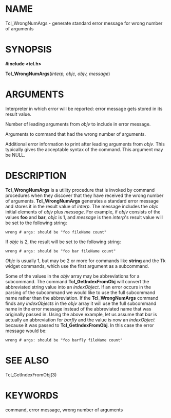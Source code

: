 # NAME

Tcl_WrongNumArgs - generate standard error message for wrong number of
arguments

# SYNOPSIS

**#include \<tcl.h\>**

**Tcl_WrongNumArgs**(*interp, objc, objv, message*)

# ARGUMENTS

Interpreter in which error will be reported: error message gets stored
in its result value.

Number of leading arguments from *objv* to include in error message.

Arguments to command that had the wrong number of arguments.

Additional error information to print after leading arguments from
*objv*. This typically gives the acceptable syntax of the command. This
argument may be NULL.

# DESCRIPTION

**Tcl_WrongNumArgs** is a utility procedure that is invoked by command
procedures when they discover that they have received the wrong number
of arguments. **Tcl_WrongNumArgs** generates a standard error message
and stores it in the result value of *interp*. The message includes the
*objc* initial elements of *objv* plus *message*. For example, if *objv*
consists of the values **foo** and **bar**, *objc* is 1, and *message*
is then *interp*\'s result value will be set to the following string:

    wrong # args: should be "foo fileName count"

If *objc* is 2, the result will be set to the following string:

    wrong # args: should be "foo bar fileName count"

*Objc* is usually 1, but may be 2 or more for commands like **string**
and the Tk widget commands, which use the first argument as a
subcommand.

Some of the values in the *objv* array may be abbreviations for a
subcommand. The command **Tcl_GetIndexFromObj** will convert the
abbreviated string value into an *indexObject*. If an error occurs in
the parsing of the subcommand we would like to use the full subcommand
name rather than the abbreviation. If the **Tcl_WrongNumArgs** command
finds any *indexObjects* in the *objv* array it will use the full
subcommand name in the error message instead of the abbreviated name
that was originally passed in. Using the above example, let us assume
that *bar* is actually an abbreviation for *barfly* and the value is now
an *indexObject* because it was passed to **Tcl_GetIndexFromObj**. In
this case the error message would be:

    wrong # args: should be "foo barfly fileName count"

# SEE ALSO

Tcl_GetIndexFromObj(3)

# KEYWORDS

command, error message, wrong number of arguments

<!---
Copyright (c) 1994-1997 Sun Microsystems, Inc
-->

